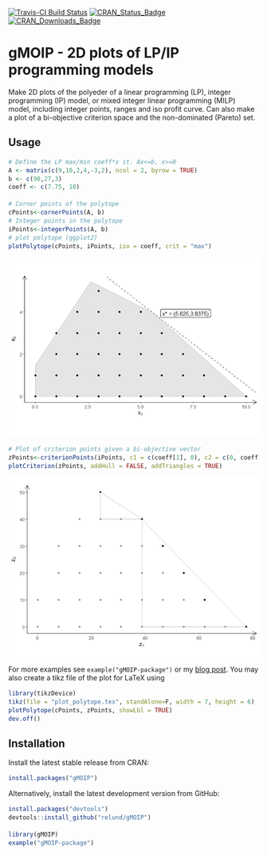 
<!-- README.md is generated from README.Rmd. Please edit that file -->
[![Travis-CI Build Status](https://travis-ci.org/relund/gMOIP.svg?branch=master)](https://travis-ci.org/relund/gMOIP) [![CRAN\_Status\_Badge](http://www.r-pkg.org/badges/version/gMOIP)](https://CRAN.R-project.org/package=gMOIP) [![CRAN\_Downloads\_Badge](http://cranlogs.r-pkg.org/badges/grand-total/gMOIP?color=brightgreen)](http://cranlogs.r-pkg.org/downloads/total/last-month/gMOIP)

gMOIP - 2D plots of LP/IP programming models
============================================

Make 2D plots of the polyeder of a linear programming (LP), integer programming (IP) model, or mixed integer linear programming (MILP) model, including integer points, ranges and iso profit curve. Can also make a plot of a bi-objective criterion space and the non-dominated (Pareto) set.

Usage
-----

``` r
# Define the LP max/min coeff*x st. Ax<=b, x>=0
A <- matrix(c(9,10,2,4,-3,2), ncol = 2, byrow = TRUE)
b <- c(90,27,3)
coeff <- c(7.75, 10)

# Corner points of the polytope
cPoints<-cornerPoints(A, b)
# Integer points in the polytope
iPoints<-integerPoints(A, b)
# plot polytope (ggplot2)
plotPolytope(cPoints, iPoints, iso = coeff, crit = "max")
```

![](README-ex-1.png)

``` r
# Plot of criterion points given a bi-objective vector
zPoints<-criterionPoints(iPoints, c1 = c(coeff[1], 0), c2 = c(0, coeff[2]), crit = "max")
plotCriterion(zPoints, addHull = FALSE, addTriangles = TRUE)
```

![](README-ex-2.png)

For more examples see `example("gMOIP-package")` or my [blog post](http://www.research.relund.dk/?p=671). You may also create a tikz file of the plot for LaTeX using

``` r
library(tikzDevice)
tikz(file = "plot_polytope.tex", standAlone=F, width = 7, height = 6)
plotPolytope(cPoints, zPoints, showLbl = TRUE)
dev.off()
```

Installation
------------

Install the latest stable release from CRAN:

``` r
install.packages("gMOIP")
```

Alternatively, install the latest development version from GitHub:

``` r
install.packages("devtools")
devtools::install_github("relund/gMOIP")

library(gMOIP)
example("gMOIP-package")
```
